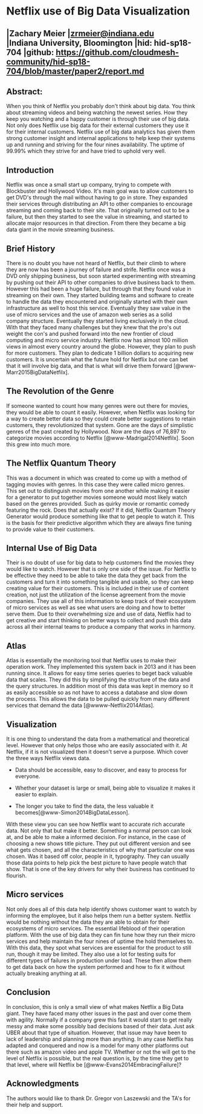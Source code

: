 # Netflix use of Big Data Visualization

|Zachary Meier
|zrmeier@indiana.edu   
|Indiana University, Bloomington
|hid: hid-sp18-704
|github: https://github.com/cloudmesh-community/hid-sp18-704/blob/master/paper2/report.md
---

## Abstract: 
When you think of Netflix you probably don't think about big data. You
think about streaming videos and being watching the newest series. How
they keep you watching and a happy customer is through their use of big
data. Not only does Netflix use big data for their external customers
they use it for their internal customers. Netflix use of big data
analytics has given them strong customer insight and internal
applications to help keep their systems up and running and striving for
the four nines availability. The uptime of 99.99% which they strive for
and have tried to uphold very well.

## Introduction

Netflix was once a small start up company, trying to compete with
Blockbuster and Hollywood Video. It's main goal was to allow customers
to get DVD's through the mail without having to go in store. They
expanded their services through distributing an API to other companies
to encourage streaming and coming back to their site. That originally
turned out to be a failure, but then they started to see the value in
streaming, and started to allocate major resources in that direction.
From there they became a big data giant in the movie streaming business.

## Brief History

There is no doubt you have not heard of Netflix, but their climb to
where they are now has been a journey of failure and strife. Netflix
once was a DVD only shipping business, but soon started experimenting
with streaming by pushing out their API to other companies to drive
business back to them. However this had been a huge failure, but through
that they found value in streaming on their own. They started building
teams and software to create to handle the data they encountered and
originally started with their own infrastructure as well to host this
service. Eventually they saw value in the use of micro services and the
use of amazon web series as a solid company structure. Eventually they
started living exclusively in the cloud. With that they faced many
challenges but they knew that the pro's out weight the con's and pushed
forward into the new frontier of cloud computing and micro service
industry. Netflix now has almost 100 million views in almost every
country around the globe. However, they plan to push for more customers.
They plan to dedicate 1 billion dollars to acquiring new customers. It
is uncertain what the future hold for Netflix but one can bet that it
will involve big data, and that is what will drive them forward 
[@www-Marr2015BigDataNetfilx].

## The Revolution of the Genre


If someone wanted to count how many genres were out there for movies,
they would be able to count it easily. However, when Netflix was looking
for a way to create better data so they could create better suggestions
to retain customers, they revolutionized that system. Gone are the days
of simplistic genres of the past created by Hollywood. Now are the days
of 76,897 to categorize movies according to Netflix [@www-Madrigal2014Netfilx]. 
Soon this grew into much more.

## The Netflix Quantum Theory


This was a document in which was created to come up with a method of
tagging movies with genres. In this case they were called micro genres.
This set out to distinguish movies from one another while making it
easier for a generator to put together movies someone would most likely
watch based on the genres provided. Such as quirky movie or romantic
comedy featuring the rock. Does that actually exist? If it did, Netflix
Quantum Theory Generator would produce something like that to get people
to watch it. This is the basis for their predictive algorithm which they
are always fine tuning to provide value to their customers.

## Internal Use of Big Data

Their is no doubt of use for big data to help customers find the movies
they would like to watch. However that is only one side of the issue.
For Netflix to be effective they need to be able to take the data they
get back from the customers and turn it into something tangible and
usable, so they can keep creating value for their customers. This is
included in their use of content creation, not just the utilization of
the license agreement from the movie companies. They use all of this
information to keep track of their ecosystem of micro services as well
as see what users are doing and how to better serve them. Due to their
overwhelming size and use of data, Netflix had to get creative and start
thinking on better ways to collect and push this data across all their
internal teams to produce a company that works in harmony.

## Atlas

Atlas is essentially the monitoring tool that Netflix uses to make their
operation work. They implemented this system back in 2013 and it has
been running since. It allows for easy time series queries to beget back
valuable data that scales. They did this by simplifying the structure of
the data and the query structures. In addition most of this data was
kept in memory so it as easily accessible so as not have to access a
database and slow down the process. This allows the data to be pulled
quickly from many different services that demand the data [@wwww-Netflix2014Atlas].

## Visualization


It is one thing to understand the data from a mathematical and
theoretical level. However that only helps those who are easily
associated with it. At Netflix, if it is not visualized then it doesn't
serve a purpose. Which cover the three ways Netflix views data.

-   Data should be accessible, easy to discover, and easy to process for
    everyone.

-   Whether your dataset is large or small, being able to visualize it
    makes it easier to explain.

-   The longer you take to find the data, the less valuable it
    becomes[@www-Simon2014BigDataLesson].

With these view you can see how Netflix want to accurate rich accurate
data. Not only that but make it better. Something a normal person can
look at, and be able to make a informed decision. For instance, in the
case of choosing a new shows title picture. They put out different
version and see what gets chosen, and all the characteristics of why
that particular one was chosen. Was it based off color, people in it,
typography. They can usually those data points to help pick the best
picture to have people watch that show. That is one of the key drivers
for why their business has continued to flourish.

## Micro services


Not only does all of this data help identify shows customer want to
watch by informing the employee, but it also helps them run a better
system. Netflix would be nothing without the data they are able to
obtain for their ecosystems of micro services. The essential lifeblood
of their operation platform. With the use of big data they can fin tune
how they run their micro services and help maintain the four nines of
uptime the hold themselves to. With this data, they spot what services
are essential for the product to still run, though it may be limited.
They also use a lot for testing suits for different types of failures in
production under load. These then allow them to get data back on how the
system performed and how to fix it without actually breaking anything at
all.

## Conclusion

In conclusion, this is only a small view of what makes Netflix a Big
Data giant. They have faced many other issues in the past and over come
them with agility. Normally if a company grew this fast it would start
to get really messy and make some possibly bad decisions based of their
data. Just ask UBER about that type of situation. However, that issue
may have been to lack of leadership and planning more than anything. In
any case Netflix has adapted and conquered and now is a model for many
other platforms out there such as amazon video and apple TV. Whether or
not the will get to the level of Netflix is possible, but the real
question is, by the time they get to that level, where will Netflix
be [@www-Evans2014EmbracingFailure]?

## Acknowledgments
The authors would like to thank Dr. Gregor von Laszewski and the TA's
for their help and support.
